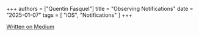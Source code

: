 +++
authors = ["Quentin Fasquel"]
title = "Observing Notifications"
date = "2025-01-07"
tags = [ "iOS", "Notifications" ]
+++

[Written on Medium](https://medium.com/@quentinfasquel/ios-observing-notifications-1e89cadbc05f)
